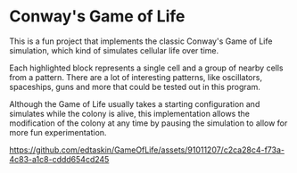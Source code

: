 # Conway's Game of Life
This is a fun project that implements the classic Conway's Game of Life simulation, which kind of simulates cellular life over time.

Each highlighted block represents a single cell and a group of nearby cells from a pattern. There are a lot of interesting patterns, like oscillators, spaceships, guns and more that could be tested out in this program.

Although the Game of Life usually takes a starting configuration and simulates while the colony is alive, this implementation allows the modification of the colony at any time by pausing the simulation to allow for more fun experimentation.

https://github.com/edtaskin/GameOfLife/assets/91011207/c2ca28c4-f73a-4c83-a1c8-cddd654cd245

